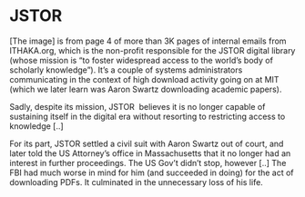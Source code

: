 # JSTOR

[The image] is from page 4 of more than 3K pages of internal emails 
from ITHAKA.org, which is the non-profit responsible for the JSTOR 
digital library (whose mission is “to foster widespread access to the world’s body of scholarly knowledge”).
 It’s a couple of systems administrators communicating in the context of
 high download activity going on at MIT (which we later learn was Aaron 
Swartz downloading academic papers).

Sadly, despite its mission, JSTOR  believes it is no longer capable 
of sustaining itself in the digital era without resorting to restricting
 access to knowledge [..] 

For its part, JSTOR settled a civil suit with Aaron Swartz out of 
court, and later told the US Attorney’s office in Massachusetts that it 
no longer had an interest in further proceedings. The US Gov’t didn’t 
stop, however [..] The FBI
 had much worse in mind for him (and succeeded in doing) for the act of 
downloading PDFs. It culminated in the unnecessary loss of his life.













